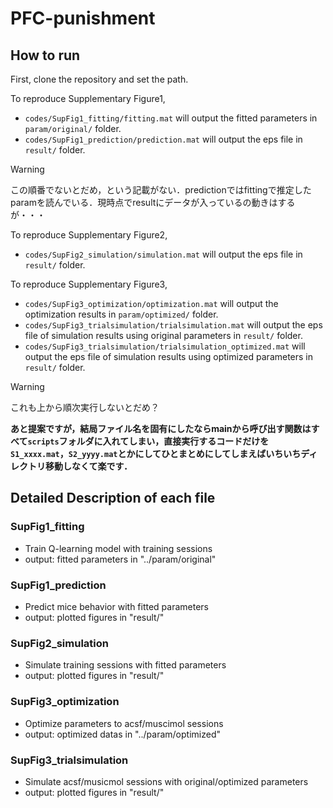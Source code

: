# PFC-punishment
## How to run
First, clone the repository and set the path.  

To reproduce Supplementary Figure1,   
* `codes/SupFig1_fitting/fitting.mat` will output the fitted parameters in `param/original/` folder.   
* `codes/SupFig1_prediction/prediction.mat` will output the eps file in `result/` folder.
> [!WARNING]
> この順番でないとだめ，という記載がない．predictionではfittingで推定したparamを読んでいる．現時点でresultにデータが入っているの動きはするが・・・

To reproduce Supplementary Figure2,  
* `codes/SupFig2_simulation/simulation.mat` will output the eps file in `result/` folder.

To reproduce Supplementary Figure3,  
* `codes/SupFig3_optimization/optimization.mat` will output the optimization results in `param/optimized/` folder.  
* `codes/SupFig3_trialsimulation/trialsimulation.mat` will output the eps file of simulation results using original parameters in `result/` folder.  
* `codes/SupFig3_trialsimulation/trialsimulation_optimized.mat` will output the eps file of simulation results using optimized parameters in `result/` folder.  
> [!WARNING]
> これも上から順次実行しないとだめ？

**あと提案ですが，結局ファイル名を固有にしたならmainから呼び出す関数はすべて`scripts`フォルダに入れてしまい，直接実行するコードだけを`S1_xxxx.mat`，`S2_yyyy.mat`とかにしてひとまとめにしてしまえばいちいちディレクトリ移動しなくて楽です．**

## Detailed Description of each file
### SupFig1_fitting
* Train Q-learning model with training sessions  
* output: fitted parameters in "../param/original"  
  
### SupFig1_prediction
* Predict mice behavior with fitted parameters  
* output: plotted figures in "result/"  
  
### SupFig2_simulation
* Simulate training sessions with fitted parameters  
* output: plotted figures in "result/"  

### SupFig3_optimization
* Optimize parameters to acsf/muscimol sessions  
* output: optimized datas in "../param/optimized"  
  
### SupFig3_trialsimulation
* Simulate acsf/musicmol sessions with original/optimized parameters  
* output: plotted figures in "result/"  
